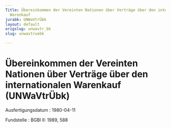 ```yaml
---
Title: Übereinkommen der Vereinten Nationen über Verträge über den internationalen
  Warenkauf
jurabk: UNWaVtrÜbk
layout: default
origslug: unwavtr_bk
slug: unwavtruebk

---
```


# Übereinkommen der Vereinten Nationen über Verträge über den internationalen Warenkauf (UNWaVtrÜbk)

Ausfertigungsdatum
:   1980-04-11

Fundstelle
:   BGBl II: 1989, 588

